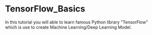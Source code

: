 # TensorFlow_Basics
In this tutorial you will able to learn famous Python library "TensorFlow" which is use to create Machine Learning/Deep Learning Model. 
